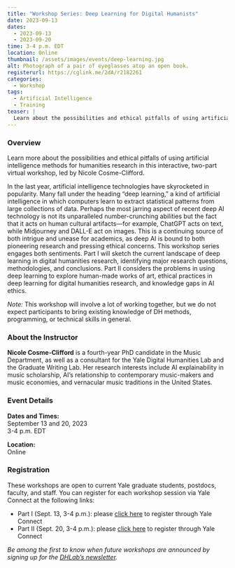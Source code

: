 ```yaml
---
title: "Workshop Series: Deep Learning for Digital Humanists"
date: 2023-09-13
dates:
  - 2023-09-13
  - 2023-09-20
time: 3-4 p.m. EDT
location: Online
thumbnail: /assets/images/events/deep-learning.jpg
alt: Photograph of a pair of eyeglasses atop an open book.
registerurl: https://cglink.me/2dA/r2182261
categories:
  - Workshop
tags:
  - Artificial Intelligence
  - Training
teaser: |
  Learn about the possibilities and ethical pitfalls of using artificial intelligence methods for humanities research in this interactive, two-part virtual workshop, led by Nicole Cosme-Clifford.
---
```

### Overview
Learn more about the possibilities and ethical pitfalls of using artificial intelligence methods for humanities research in this interactive, two-part virtual workshop, led by Nicole Cosme-Clifford.  
  
In the last year, artificial intelligence technologies have skyrocketed in popularity. Many fall under the heading “deep learning,” a kind of artificial intelligence in which computers learn to extract statistical patterns from large collections of data. Perhaps the most jarring aspect of recent deep AI technology is not its unparalleled number-crunching abilities but the fact that it acts on human cultural artifacts—for example, ChatGPT acts on text, while Midjourney and DALL-E act on images. This is a continuing source of both intrigue and unease for academics, as deep AI is bound to both pioneering research and pressing ethical concerns. This workshop series engages both sentiments. Part I will sketch the current landscape of deep learning in digital humanities research, identifying major research questions, methodologies, and conclusions. Part II considers the problems in using deep learning to explore human-made works of art, ethical practices in deep learning for digital humanities research, and knowledge gaps in AI ethics.  
  
*Note:* This workshop will involve a lot of working together, but we do not expect participants to bring existing knowledge of DH methods, programming, or technical skills in general.  
  
### About the Instructor
**Nicole Cosme-Clifford** is a fourth-year PhD candidate in the Music Department, as well as a consultant for the Yale Digital Humanities Lab and the Graduate Writing Lab. Her research interests include AI explainability in music scholarship, AI’s relationship to contemporary music-makers and music economies, and vernacular music traditions in the United States.  

### Event Details

**Dates and Times:**   
September 13 and 20, 2023  
3-4 p.m. EDT  
  
**Location:**  
Online  
  
### Registration
These workshops are open to current Yale graduate students, postdocs, faculty, and staff. You can register for each workshop session via Yale Connect at the following links:  
- Part I (Sept. 13, 3-4 p.m.): please <a href='https://cglink.me/2dA/r2182261' target='_blank'>click here</a> to register through Yale Connect  
- Part II (Sept. 20, 3-4 p.m.): please <a href='https://cglink.me/2dA/r2182306' target='_blank'>click here</a> to register through Yale Connect  
  
*Be among the first to know when future workshops are announced by signing up for the <a href='https://subscribe.yale.edu/browse?search=digital+humanities' target='_blank'>DHLab’s newsletter</a>.*
